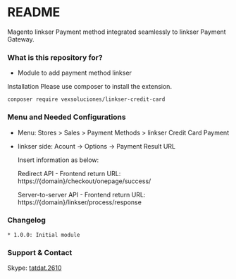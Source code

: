 # README #
Magento linkser Payment method integrated seamlessly to linkser Payment Gateway.

### What is this repository for? ###

* Module to add payment method linkser

Installation
    Please use composer to install the extension.
    
    conposer require vexsoluciones/linkser-credit-card

### Menu and Needed Configurations ###

* Menu: Stores > Sales > Payment Methods > linkser Credit Card Payment

* linkser side:
    Acount → Options → Payment Result URL
    
    Insert information as below:
    
    Redirect API - Frontend return URL: https://{domain}/checkout/onepage/success/
    
    Server-to-server API - Frontend return URL: https://{domain}/linkser/process/response

### Changelog ###
    * 1.0.0: Initial module
    
### Support & Contact ###
Skype: [tatdat.2610](skype:tatdat.2610)


